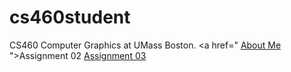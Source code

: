 # cs460student
CS460 Computer Graphics at UMass Boston.
<a href=" <a href="https://ayahea.github.io/cs460student/index.html" title="A2">About Me</a> ">Assignment 02</a>
<a href=" https://ayahea.github.io/cs460student/">Assignment 03</a>
